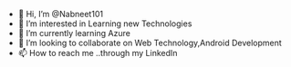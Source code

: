 - 👋 Hi, I’m @Nabneet101
- 👀 I’m interested in Learning new Technologies
- 🌱 I’m currently learning Azure 
- 💞️ I’m looking to collaborate on Web Technology,Android Development
- 📫 How to reach me ..through my LinkedIn

<!---
Nabneet101/Nabneet101 is a ✨ special ✨ repository because its `README.md` (this file) appears on your GitHub profile.
You can click the Preview link to take a look at your changes.
--->
